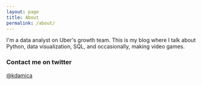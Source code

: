 ```yaml
---
layout: page
title: About
permalink: /about/
---
```


I'm a data analyst on Uber's growth team. This is my blog where I talk about Python, data visualization, SQL, and occasionally, making video games. 

### Contact me on twitter

[@kdamica](https://twitter.com/kdamica)
